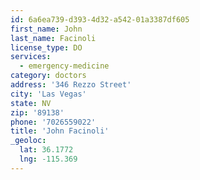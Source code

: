 ```yaml
---
id: 6a6ea739-d393-4d32-a542-01a3387df605
first_name: John
last_name: Facinoli
license_type: DO
services:
  - emergency-medicine
category: doctors
address: '346 Rezzo Street'
city: 'Las Vegas'
state: NV
zip: '89138'
phone: '7026559022'
title: 'John Facinoli'
_geoloc:
  lat: 36.1772
  lng: -115.369
---
```

